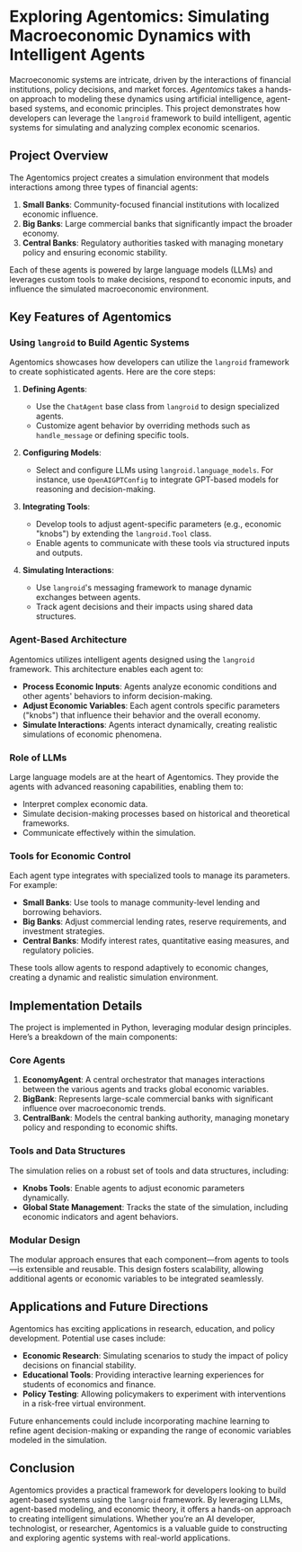 
# Exploring Agentomics: Simulating Macroeconomic Dynamics with Intelligent Agents

Macroeconomic systems are intricate, driven by the interactions of financial institutions, policy decisions, and market forces. *Agentomics* takes a hands-on approach to modeling these dynamics using artificial intelligence, agent-based systems, and economic principles. This project demonstrates how developers can leverage the `langroid` framework to build intelligent, agentic systems for simulating and analyzing complex economic scenarios.

## Project Overview

The Agentomics project creates a simulation environment that models interactions among three types of financial agents:

1. **Small Banks**: Community-focused financial institutions with localized economic influence.
2. **Big Banks**: Large commercial banks that significantly impact the broader economy.
3. **Central Banks**: Regulatory authorities tasked with managing monetary policy and ensuring economic stability.

Each of these agents is powered by large language models (LLMs) and leverages custom tools to make decisions, respond to economic inputs, and influence the simulated macroeconomic environment.

## Key Features of Agentomics

### Using `langroid` to Build Agentic Systems

Agentomics showcases how developers can utilize the `langroid` framework to create sophisticated agents. Here are the core steps:

1. **Defining Agents**:
   - Use the `ChatAgent` base class from `langroid` to design specialized agents.
   - Customize agent behavior by overriding methods such as `handle_message` or defining specific tools.

2. **Configuring Models**:
   - Select and configure LLMs using `langroid.language_models`. For instance, use `OpenAIGPTConfig` to integrate GPT-based models for reasoning and decision-making.

3. **Integrating Tools**:
   - Develop tools to adjust agent-specific parameters (e.g., economic "knobs") by extending the `langroid.Tool` class.
   - Enable agents to communicate with these tools via structured inputs and outputs.

4. **Simulating Interactions**:
   - Use `langroid`'s messaging framework to manage dynamic exchanges between agents.
   - Track agent decisions and their impacts using shared data structures.

### Agent-Based Architecture

Agentomics utilizes intelligent agents designed using the `langroid` framework. This architecture enables each agent to:

- **Process Economic Inputs**: Agents analyze economic conditions and other agents' behaviors to inform decision-making.
- **Adjust Economic Variables**: Each agent controls specific parameters ("knobs") that influence their behavior and the overall economy.
- **Simulate Interactions**: Agents interact dynamically, creating realistic simulations of economic phenomena.

### Role of LLMs

Large language models are at the heart of Agentomics. They provide the agents with advanced reasoning capabilities, enabling them to:

- Interpret complex economic data.
- Simulate decision-making processes based on historical and theoretical frameworks.
- Communicate effectively within the simulation.

### Tools for Economic Control

Each agent type integrates with specialized tools to manage its parameters. For example:

- **Small Banks**: Use tools to manage community-level lending and borrowing behaviors.
- **Big Banks**: Adjust commercial lending rates, reserve requirements, and investment strategies.
- **Central Banks**: Modify interest rates, quantitative easing measures, and regulatory policies.

These tools allow agents to respond adaptively to economic changes, creating a dynamic and realistic simulation environment.

## Implementation Details

The project is implemented in Python, leveraging modular design principles. Here’s a breakdown of the main components:

### Core Agents

1. **EconomyAgent**: A central orchestrator that manages interactions between the various agents and tracks global economic variables.
2. **BigBank**: Represents large-scale commercial banks with significant influence over macroeconomic trends.
3. **CentralBank**: Models the central banking authority, managing monetary policy and responding to economic shifts.

### Tools and Data Structures

The simulation relies on a robust set of tools and data structures, including:

- **Knobs Tools**: Enable agents to adjust economic parameters dynamically.
- **Global State Management**: Tracks the state of the simulation, including economic indicators and agent behaviors.

### Modular Design

The modular approach ensures that each component—from agents to tools—is extensible and reusable. This design fosters scalability, allowing additional agents or economic variables to be integrated seamlessly.

## Applications and Future Directions

Agentomics has exciting applications in research, education, and policy development. Potential use cases include:

- **Economic Research**: Simulating scenarios to study the impact of policy decisions on financial stability.
- **Educational Tools**: Providing interactive learning experiences for students of economics and finance.
- **Policy Testing**: Allowing policymakers to experiment with interventions in a risk-free virtual environment.

Future enhancements could include incorporating machine learning to refine agent decision-making or expanding the range of economic variables modeled in the simulation.

## Conclusion

Agentomics provides a practical framework for developers looking to build agent-based systems using the `langroid` framework. By leveraging LLMs, agent-based modeling, and economic theory, it offers a hands-on approach to creating intelligent simulations. Whether you’re an AI developer, technologist, or researcher, Agentomics is a valuable guide to constructing and exploring agentic systems with real-world applications.
